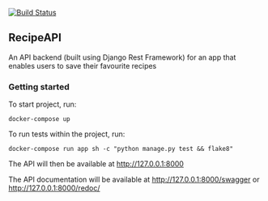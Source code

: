 [![Build Status](https://travis-ci.org/DMGithinji/RecipeApp.svg?branch=master)](https://travis-ci.org/DMGithinji/RecipeApp)


## RecipeAPI
An API backend (built using Django Rest Framework) for an app that enables users to save their favourite recipes

### Getting started

To start project, run:

```
docker-compose up
```

To run tests within the project, run:

```
docker-compose run app sh -c "python manage.py test && flake8"
```

The API will then be available at http://127.0.0.1:8000

The API documentation will be available at http://127.0.0.1:8000/swagger or http://127.0.0.1:8000/redoc/
